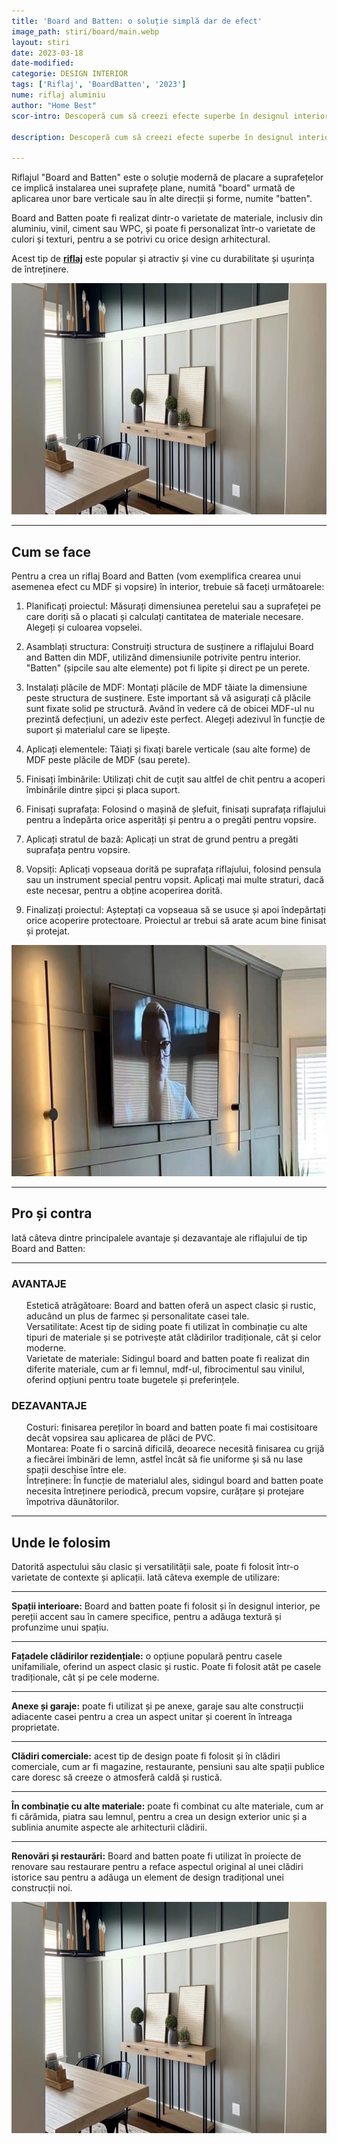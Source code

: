 ```yaml
---
title: 'Board and Batten: o soluție simplă dar de efect'
image_path: stiri/board/main.webp
layout: stiri
date: 2023-03-18
date-modified: 
categorie: DESIGN INTERIOR
tags: ['Riflaj', 'BoardBatten', '2023']
nume: riflaj aluminiu
author: "Home Best"
scor-intro: Descoperă cum să creezi efecte superbe în designul interior folosind riflajul Board and Batten din MDF. Află pașii de instalare și finisare, cum să alegi culorile potrivite și ce avantaje.

description: Descoperă cum să creezi efecte superbe în designul interior folosind riflajul Board and Batten din MDF. Află pașii de instalare și finisare, cum să alegi culorile potrivite și ce avantaje.

---
```


Riflajul "Board and Batten" este o soluție modernă de placare a suprafețelor ce implică instalarea unei suprafețe plane, numită "board" urmată de aplicarea unor bare verticale sau în alte direcții și forme, numite "batten".

Board and Batten poate fi realizat dintr-o varietate de materiale, inclusiv din aluminiu, vinil, ciment sau WPC, și poate fi personalizat într-o varietate de culori și texturi, pentru a se potrivi cu orice design arhitectural. 

Acest tip de **[riflaj]({{site.url}}/stiri/riflaj-cum-sa-iti-faci-singur-ieftin/)** este popular și atractiv și vine cu durabilitate și ușurința de întreținere.

<img src="/assets/images/stiri/board/2.webp" width="740" height="370" alt="{{ page.title }}">

---
## Cum se face

Pentru a crea un riflaj Board and Batten (vom exemplifica crearea unui asemenea efect cu MDF și vopsire) în interior, trebuie să faceți următoarele:

1. Planificați proiectul: Măsurați dimensiunea peretelui sau a suprafeței pe care doriți să o placati și calculați cantitatea de materiale necesare. Alegeți și culoarea vopselei.

2. Asamblați structura: Construiți structura de susținere a riflajului Board and Batten din MDF, utilizând dimensiunile potrivite pentru interior. "Batten" (șipcile sau alte elemente) pot fi lipite și direct pe un perete.

3. Instalați plăcile de MDF: Montați plăcile de MDF tăiate la dimensiune peste structura de susținere. Este important să vă asigurați că plăcile sunt fixate solid pe structură. Având în vedere că de obicei MDF-ul nu prezintă defecțiuni, un adeziv este perfect. Alegeți adezivul în funcție de suport și materialul care se lipește.

4. Aplicați elementele: Tăiați și fixați barele verticale (sau alte forme) de MDF peste plăcile de MDF (sau perete).

5. Finisați îmbinările: Utilizați chit de cuțit sau altfel de chit pentru a acoperi îmbinările dintre șipci și placa suport. 

6. Finisați suprafața: Folosind o mașină de șlefuit, finisați suprafața riflajului pentru a îndepărta orice asperități și pentru a o pregăti pentru vopsire.

7. Aplicați stratul de bază: Aplicați un strat de grund pentru a pregăti suprafața pentru vopsire.

8. Vopsiți: Aplicați vopseaua dorită pe suprafața riflajului, folosind pensula sau un instrument special pentru vopsit. Aplicați mai multe straturi, dacă este necesar, pentru a obține acoperirea dorită.

9. Finalizați proiectul: Așteptați ca vopseaua să se usuce și apoi îndepărtați orice acoperire protectoare. Proiectul ar trebui să arate acum bine finisat și protejat.

<img src="/assets/images/stiri/board/1.webp" width="740" height="370" alt="{{ page.title }}">


---
## Pro și contra

Iată câteva dintre principalele avantaje și dezavantaje ale riflajului de tip Board and Batten:

---
<div class="pros-cons row col-12">
			<div class="col-md-6 pros">
					<h3>AVANTAJE</h3>
					<ul style="list-style: none; padding-left: 24px;">
							<li>Estetică atrăgătoare: Board and batten oferă un aspect clasic și rustic, aducând un plus de farmec și personalitate casei tale.</li>
							<li>Versatilitate: Acest tip de siding poate fi utilizat în combinație cu alte tipuri de materiale și se potrivește atât clădirilor tradiționale, cât și celor moderne.</li>
							<li>Varietate de materiale: Sidingul board and batten poate fi realizat din diferite materiale, cum ar fi lemnul, mdf-ul, fibrocimentul sau vinilul, oferind opțiuni pentru toate bugetele și preferințele.</li>
					</ul>
			</div>
			<div class="col-md-6 cons">
					<h3>DEZAVANTAJE</h3>
					<ul style="list-style: none; padding-left: 24px;">
						<li>Costuri: finisarea pereților în board and batten poate fi mai costisitoare decât vopsirea sau aplicarea de plăci de PVC.</li>
						<li>Montarea: Poate fi o sarcină dificilă, deoarece necesită finisarea cu grijă a fiecărei îmbinări de lemn, astfel încât să fie uniforme și să nu lase spații deschise între ele.</li>
						<li>Întreținere: În funcție de materialul ales, sidingul board and batten poate necesita întreținere periodică, precum vopsire, curățare și protejare împotriva dăunătorilor.</li>
					</ul>
			</div>
	</div>

---
## Unde le folosim

Datorită aspectului său clasic și versatilității sale, poate fi folosit într-o varietate de contexte și aplicații. Iată câteva exemple de utilizare:

---

**Spații interioare:** Board and batten poate fi folosit și în designul interior, pe pereții accent sau în camere specifice, pentru a adăuga textură și profunzime unui spațiu.

---

**Fațadele clădirilor rezidențiale:** o opțiune populară pentru casele unifamiliale, oferind un aspect clasic și rustic. Poate fi folosit atât pe casele tradiționale, cât și pe cele moderne.

---

**Anexe și garaje:** poate fi utilizat și pe anexe, garaje sau alte construcții adiacente casei pentru a crea un aspect unitar și coerent în întreaga proprietate.

---

**Clădiri comerciale:** acest tip de design poate fi folosit și în clădiri comerciale, cum ar fi magazine, restaurante, pensiuni sau alte spații publice care doresc să creeze o atmosferă caldă și rustică.

---

**În combinație cu alte materiale:** poate fi combinat cu alte materiale, cum ar fi cărămida, piatra sau lemnul, pentru a crea un design exterior unic și a sublinia anumite aspecte ale arhitecturii clădirii.

---

**Renovări și restaurări:** Board and batten poate fi utilizat în proiecte de renovare sau restaurare pentru a reface aspectul original al unei clădiri istorice sau pentru a adăuga un element de design tradițional unei construcții noi.

<img src="/assets/images/stiri/board/2.webp" width="740" height="370" alt="{{ page.title }}">